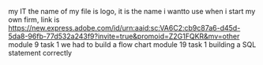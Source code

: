 my IT
the name of my file is logo, it is the name i wantto use when i start my own firm, link is https://new.express.adobe.com/id/urn:aaid:sc:VA6C2:cb9c87a6-d45d-5da8-96fb-77d532a243f9?invite=true&promoid=Z2G1FQKR&mv=other
module 9 task 1 we had to build a flow chart 
module 19 task 1 building a SQL statement correctly
